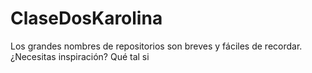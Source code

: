 # ClaseDosKarolina
Los grandes nombres de repositorios son breves y fáciles de recordar. ¿Necesitas inspiración? Qué tal si 

